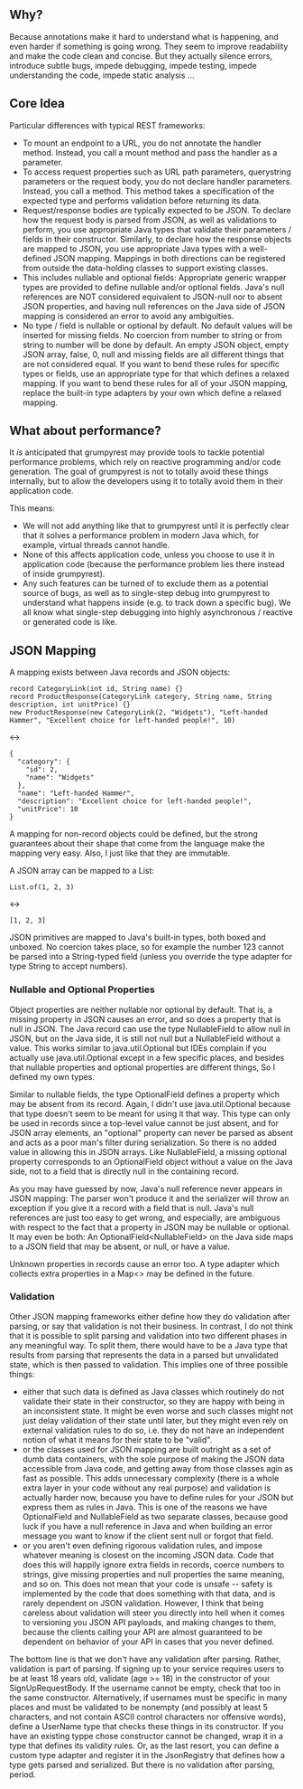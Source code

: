 
## Why?

Because annotations make it hard to understand what is happening, and even harder if something is going wrong. They
seem to improve readability and make the code clean and concise. But they actually silence errors, introduce subtle
bugs, impede debugging, impede testing, impede understanding the code, impede static analysis ...

## Core Idea

Particular differences with typical REST frameworks:
* To mount an endpoint to a URL, you do not annotate the handler method. Instead, you call a mount method and pass the
  handler as a parameter.
* To access request properties such as URL path parameters, querystring parameters or the request body, you do not
  declare handler parameters. Instead, you call a method. This method takes a specification of the expected type
  and performs validation before returning its data.
* Request/response bodies are typically expected to be JSON. To declare how the request body is parsed from JSON, as
  well as validations to perform, you use appropriate Java types that validate their parameters / fields in their
  constructor. Similarly, to declare how the response objects are mapped to JSON, you use appropriate Java types with
  a well-defined JSON mapping. Mappings in both directions can be registered from outside the data-holding classes to
  support existing classes.
* This includes nullable and optional fields: Appropriate generic wrapper types are provided to define nullable and/or
  optional fields. Java's null references are NOT considered equivalent to JSON-null nor to absent JSON properties,
  and having null references on the Java side of JSON mapping is considered an error to avoid any ambiguities.
* No type / field is nullable or optional by default. No default values will be inserted for missing fields. No
  coercion from number to string or from string to number will be done by default. An empty JSON object, empty JSON
  array, false, 0, null and missing fields are all different things that are not considered equal. If you want to
  bend these rules for specific types or fields, use an appropriate type for that which defines a relaxed mapping.
  If you want to bend these rules for all of your JSON mapping, replace the built-in type adapters by your own which
  define a relaxed mapping.

## What about performance?

It _is_ anticipated that grumpyrest may provide tools to tackle potential performance problems, which rely on
reactive programming and/or code generation. The goal of grumpyrest is not to totally avoid these things internally,
but to allow the developers using it to totally avoid them in their application code.

This means:
* We will not add anything like that to grumpyrest until it is perfectly clear that it solves a performance problem
  in modern Java which, for example, virtual threads cannot handle.
* None of this affects application code, unless you choose to use it in application code (because the performance
  problem lies there instead of inside grumpyrest).
* Any such features can be turned of to exclude them as a potential source of bugs, as well as to single-step debug
  into grumpyrest to understand what happens inside (e.g. to track down a specific bug). We all know what single-step
  debugging into highly asynchronous / reactive or generated code is like.

## JSON Mapping

A mapping exists between Java records and JSON objects:

    record CategoryLink(int id, String name) {}
    record ProductResponse(CategoryLink category, String name, String description, int unitPrice) {}
    new ProductResponse(new CategoryLink(2, "Widgets"), "Left-handed Hammer", "Excellent choice for left-handed people!", 10)

<->

    {
      "category": {
        "id": 2,
        "name": "Widgets"
      },
      "name": "Left-handed Hammer",
      "description": "Excellent choice for left-handed people!",
      "unitPrice": 10
    }

A mapping for non-record objects could be defined, but the strong guarantees about their shape that come from the
language make the mapping very easy. Also, I just like that they are immutable.

A JSON array can be mapped to a List:

    List.of(1, 2, 3)

<->

    [1, 2, 3]

JSON primitives are mapped to Java's built-in types, both boxed and unboxed. No coercion takes place, so for example
the number 123 cannot be parsed into a String-typed field (unless you override the type adapter for type String to
accept numbers).

### Nullable and Optional Properties

Object properties are neither nullable nor optional by default. That is, a missing property in JSON causes an error,
and so does a property that is null in JSON. The Java record can use the type NullableField to allow null in JSON,
but on the Java side, it is still not null but a NullableField without a value. This works similar to java.util.Optional
but IDEs complain if you actually use java.util.Optional except in a few specific places, and besides that nullable
properties and optional properties are different things, So I defined my own types.

Similar to nullable fields, the type OptionalField defines a property which may be absent from its record. Again, I
didn't use java.util.Optional because that type doesn't seem to be meant for using it that way. This type can only be
used in records since a top-level value cannot be just absent, and for JSON array elements, an "optional" property can
never be parsed as absent and acts as a poor man's filter during serialization. So there is no added value in allowing
this in JSON arrays. Like NullableField, a missing optional property corresponds to an OptionalField object without a
value on the Java side, not to a field that is directly null in the containing record.

As you may have guessed by now, Java's null reference never appears in JSON mapping: The parser won't produce it and
the serializer will throw an exception if you give it a record with a field that is null. Java's null references are
just too easy to get wrong, and especially, are ambiguous with respect to the fact that a property in JSON may be
nullable or optional. It may even be both: An OptionalField<NullableField<T>> on the Java side maps to a JSON field
that may be absent, or null, or have a value.

Unknown properties in records cause an error too. A type adapter which collects extra properties in a Map<> may be
defined in the  future.

### Validation

Other JSON mapping frameworks either define how they do validation after parsing, or say that validation is not their
business. In contrast, I do not think that it is possible to split parsing and validation into two different phases in
any meaningful way. To split them, there would have to be a Java type that results from parsing that represents the
data in a parsed but unvalidated state, which is then passed to validation. This implies one of three possible things:

* either that such data is defined as Java classes which routinely do not validate their state in their constructor,
  so they are happy with being in an inconsistent state. It might be even worse and such classes might not just delay
  validation of their state until later, but they might even rely on external validation rules to do so, i.e. they do
  not have an independent notion of what it means for their state to be "valid".
* or the classes used for JSON mapping are built outright as a set of dumb data containers, with the sole purpose of
  making the JSON data accessible from Java code, and getting away from those classes agin as fast as possible. This
  adds unnecessary complexity (there is a whole extra layer in your code without any real purpose) and validation is
  actually harder now, because you have to define rules for your JSON but express them as rules in Java. This is
  one of the reasons we have OptionalField and NullableField as two separate classes, because good luck if you have a
  null reference in Java and when building an error message you want to know if the client sent null or forgot that
  field.
* or you aren't even defining rigorous validation rules, and impose whatever meaning is closest on the incoming JSON
  data. Code that does this will happily ignore extra fields in records, coerce numbers to strings, give missing
  properties and null properties the same meaning, and so on. This does not mean that your code is unsafe -- safety
  is implemented by the code that does something with that data, and is rarely dependent on JSON validation. However,
  I think that being careless about validation will steer you directly into hell when it comes to versioning you
  JSON API payloads, and making changes to them, because the clients calling your API are almost guaranteed to be
  dependent on behavior of your API in cases that you never defined.

The bottom line is that we don't have any validation after parsing. Rather, validation is part of parsing. If signing
up to your service requires users to be at least 18 years old, validate (age >= 18) in the constructor of your
SignUpRequestBody. If the username cannot be empty, check that too in the same constructor. Alternatively, if usernames
must be specific in many places and must be validated to be nonempty (and possibly at least 5 characters, and not
contain ASCII control characters nor offensive words), define a UserName type that checks these things in its
constructor. If you have an existing typpe chose constructor cannot be changed, wrap it in a type that defines
its validity rules. Or, as the last resort, you can define a custom type adapter and register it in the JsonRegistry
that defines how a type gets parsed and serialized. But there is no validation after parsing, period.
